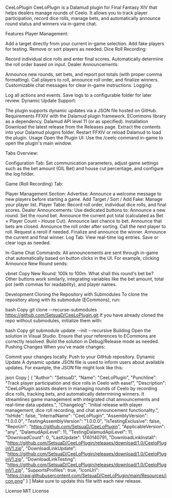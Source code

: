 CeeLoPlugin
CeeLoPlugin is a Dalamud plugin for Final Fantasy XIV that helps dealers manage rounds of Ceelo. It allows you to track player participation, record dice rolls, manage bets, and automatically announce round status and winners via in-game chat.

Features
Player Management:

Add a target directly from your current in-game selection.
Add fake players for testing.
Remove or sort players as needed.
Dice Roll Recording:

Record individual dice rolls and enter final scores.
Automatically determine the roll order based on input.
Dealer Announcements:

Announce new rounds, set bets, and report pot totals (with proper comma formatting).
Call players to roll, announce roll order, and finalize winners.
Customizable chat messages for clear in-game instructions.
Logging:

Log all actions and events.
Save logs to a configurable folder for later review.
Dynamic Update Support:

The plugin supports dynamic updates via a JSON file hosted on GitHub.
Requirements
FFXIV with the Dalamud plugin framework.
ECommons library as a dependency.
Dalamud API level 11 (or as specified).
Installation
Download the latest release from the Releases page.
Extract the contents into your Dalamud plugins folder.
Restart FFXIV or reload Dalamud to load the plugin.
Usage
Open the Plugin UI:
Use the /ceelo command in-game to open the plugin's main window.

Tabs Overview:

Configuration Tab:
Set communication parameters, adjust game settings such as the bet amount (GIL Bet) and house cut percentage, and configure the log folder.

Game (Roll Recording) Tab:

Player Management Section:
Advertise: Announce a welcome message to new players before starting a game.
Add Target / Sort / Add Fake: Manage your player list.
Player Table: Record roll order, individual dice rolls, and final scores.
Dealer Announcements: Use dedicated buttons to:
Announce a new round.
Set the round bet.
Announce the current pot total (calculated as Bet × Player Count – House Cut).
Announce last chance to bet.
Announce that bets are closed.
Announce the roll order after sorting.
Call the next player to roll.
Request a reroll if needed.
Finalize and announce the winner.
Announce the current and final winner.
Log Tab:
View real-time log entries. Save or clear logs as needed.

In-Game Chat Commands:
All announcements are sent through in-game chat automatically based on button clicks in the UI. For example, clicking Announce New Round sends:

vbnet
Copy
New Round: 100k to 100m. What shall this round's bet be?
Other buttons work similarly, integrating variables like the bet amount, total pot (with commas for readability), and player names.

Development
Cloning the Repository with Submodules
To clone the repository along with its submodule (ECommons), run:

bash
Copy
git clone --recurse-submodules https://github.com/SetsuaD/CeeLoPlugin.git
If you have already cloned the repo without submodules, initialize them with:

bash
Copy
git submodule update --init --recursive
Building
Open the solution in Visual Studio.
Ensure that your references to ECommons are correctly resolved.
Build the solution in Debug/Release mode as needed.
Pushing Changes
When you’ve made changes:

Commit your changes locally.
Push to your GitHub repository.
Dynamic Update
A dynamic update JSON file is used to inform users about available updates. For example, the JSON file might look like this:

json
Copy
[
  {
    "Author": "SetsuaD",
    "Name": "CeeLoPlugin",
    "Punchline": "Track player participation and dice rolls in Ceelo with ease!",
    "Description": "CeeLoPlugin assists dealers in managing rounds of Ceelo by recording dice rolls, tracking bets, and automatically determining winners. It streamlines game management with integrated chat announcements and real-time data updates.",
    "Changelog": "Initial release with player management, dice roll recording, and chat announcement functionality.",
    "IsHide": false,
    "InternalName": "CeeLoPlugin",
    "AssemblyVersion": "1.0.0.0",
    "TestingAssemblyVersion": "1.0.0.0",
    "IsTestingExclusive": false,
    "RepoUrl": "https://github.com/SetsuaD/CeeLoPlugin",
    "ApplicableVersion": "any",
    "DalamudApiLevel": 11,
    "TestingDalamudApiLevel": 11,
    "DownloadCount": 0,
    "LastUpdate": 1740140791,
    "DownloadLinkInstall": "https://github.com/SetsuaD/CeeLoPlugin/releases/download/1.0/CeeloPluginV1.zip",
    "DownloadLinkUpdate": "https://github.com/SetsuaD/CeeLoPlugin/releases/download/1.0/CeeloPluginV1.zip",
    "DownloadLinkTesting": "https://github.com/SetsuaD/CeeLoPlugin/releases/download/1.0/CeeloPluginV1.zip",
    "SupportsProfiles": true,
    "IconUrl": "https://raw.githubusercontent.com/SetsuaD/CeeLoPlugin/main/Resources/icon.png"
  }
]
Make sure to update this file with each new release.

License
MIT License

